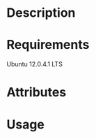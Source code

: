 Description
===========

Requirements
============

Ubuntu 12.0.4.1 LTS

Attributes
==========

Usage
=====


